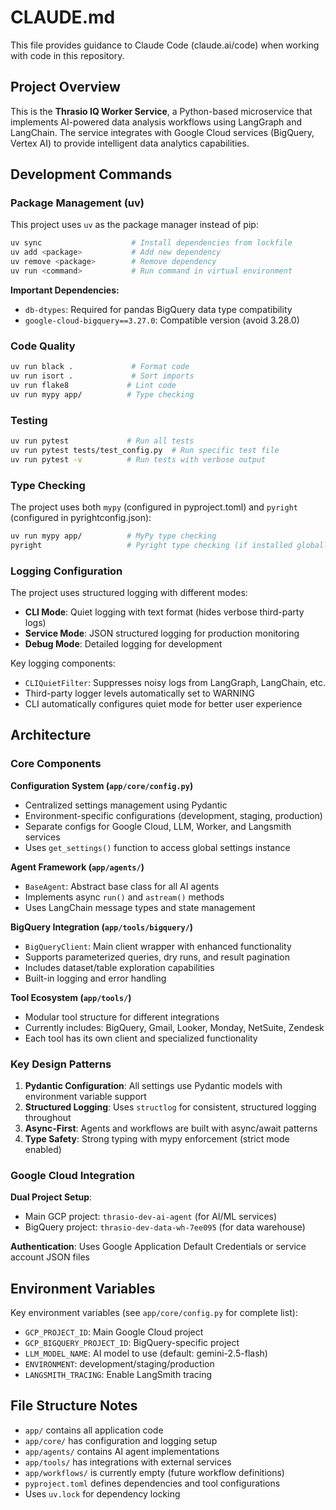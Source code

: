 # CLAUDE.md

This file provides guidance to Claude Code (claude.ai/code) when working with code in this repository.

## Project Overview

This is the **Thrasio IQ Worker Service**, a Python-based microservice that implements AI-powered data analysis workflows using LangGraph and LangChain. The service integrates with Google Cloud services (BigQuery, Vertex AI) to provide intelligent data analytics capabilities.

## Development Commands

### Package Management (uv)
This project uses `uv` as the package manager instead of pip:
```bash
uv sync                    # Install dependencies from lockfile
uv add <package>           # Add new dependency
uv remove <package>        # Remove dependency
uv run <command>           # Run command in virtual environment
```

**Important Dependencies:**
- `db-dtypes`: Required for pandas BigQuery data type compatibility
- `google-cloud-bigquery==3.27.0`: Compatible version (avoid 3.28.0)

### Code Quality
```bash
uv run black .             # Format code
uv run isort .             # Sort imports
uv run flake8             # Lint code
uv run mypy app/          # Type checking
```

### Testing
```bash
uv run pytest             # Run all tests
uv run pytest tests/test_config.py  # Run specific test file
uv run pytest -v          # Run tests with verbose output
```

### Type Checking
The project uses both `mypy` (configured in pyproject.toml) and `pyright` (configured in pyrightconfig.json):
```bash
uv run mypy app/          # MyPy type checking
pyright                   # Pyright type checking (if installed globally)
```

### Logging Configuration
The project uses structured logging with different modes:
- **CLI Mode**: Quiet logging with text format (hides verbose third-party logs)  
- **Service Mode**: JSON structured logging for production monitoring
- **Debug Mode**: Detailed logging for development

Key logging components:
- `CLIQuietFilter`: Suppresses noisy logs from LangGraph, LangChain, etc.
- Third-party logger levels automatically set to WARNING
- CLI automatically configures quiet mode for better user experience

## Architecture

### Core Components

**Configuration System (`app/core/config.py`)**
- Centralized settings management using Pydantic
- Environment-specific configurations (development, staging, production)
- Separate configs for Google Cloud, LLM, Worker, and Langsmith services
- Uses `get_settings()` function to access global settings instance

**Agent Framework (`app/agents/`)**
- `BaseAgent`: Abstract base class for all AI agents
- Implements async `run()` and `astream()` methods
- Uses LangChain message types and state management

**BigQuery Integration (`app/tools/bigquery/`)**
- `BigQueryClient`: Main client wrapper with enhanced functionality
- Supports parameterized queries, dry runs, and result pagination
- Includes dataset/table exploration capabilities
- Built-in logging and error handling

**Tool Ecosystem (`app/tools/`)**
- Modular tool structure for different integrations
- Currently includes: BigQuery, Gmail, Looker, Monday, NetSuite, Zendesk
- Each tool has its own client and specialized functionality

### Key Design Patterns

1. **Pydantic Configuration**: All settings use Pydantic models with environment variable support
2. **Structured Logging**: Uses `structlog` for consistent, structured logging throughout
3. **Async-First**: Agents and workflows are built with async/await patterns
4. **Type Safety**: Strong typing with mypy enforcement (strict mode enabled)

### Google Cloud Integration

**Dual Project Setup**:
- Main GCP project: `thrasio-dev-ai-agent` (for AI/ML services)
- BigQuery project: `thrasio-dev-data-wh-7ee095` (for data warehouse)

**Authentication**: Uses Google Application Default Credentials or service account JSON files

## Environment Variables

Key environment variables (see `app/core/config.py` for complete list):
- `GCP_PROJECT_ID`: Main Google Cloud project
- `GCP_BIGQUERY_PROJECT_ID`: BigQuery-specific project  
- `LLM_MODEL_NAME`: AI model to use (default: gemini-2.5-flash)
- `ENVIRONMENT`: development/staging/production
- `LANGSMITH_TRACING`: Enable LangSmith tracing

## File Structure Notes

- `app/` contains all application code
- `app/core/` has configuration and logging setup
- `app/agents/` contains AI agent implementations
- `app/tools/` has integrations with external services
- `app/workflows/` is currently empty (future workflow definitions)
- `pyproject.toml` defines dependencies and tool configurations
- Uses `uv.lock` for dependency locking